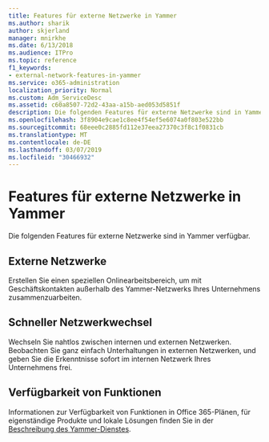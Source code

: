 ```yaml
---
title: Features für externe Netzwerke in Yammer
ms.author: sharik
author: skjerland
manager: mnirkhe
ms.date: 6/13/2018
ms.audience: ITPro
ms.topic: reference
f1_keywords:
- external-network-features-in-yammer
ms.service: o365-administration
localization_priority: Normal
ms.custom: Adm_ServiceDesc
ms.assetid: c60a8507-72d2-43aa-a15b-aed053d5851f
description: Die folgenden Features für externe Netzwerke sind in Yammer verfügbar.
ms.openlocfilehash: 3f8904e9cae1c8ee4f54ef5e6074a0f803e522bb
ms.sourcegitcommit: 68eee0c2885fd112e37eea27370c3f8c1f0831cb
ms.translationtype: MT
ms.contentlocale: de-DE
ms.lasthandoff: 03/07/2019
ms.locfileid: "30466932"
---
```

# <a name="external-network-features-in-yammer"></a>Features für externe Netzwerke in Yammer

Die folgenden Features für externe Netzwerke sind in Yammer verfügbar.
  
## <a name="external-networks"></a>Externe Netzwerke
<a name="bkmk_ExternalNetworks"> </a>

Erstellen Sie einen speziellen Onlinearbeitsbereich, um mit Geschäftskontakten außerhalb des Yammer-Netzwerks Ihres Unternehmens zusammenzuarbeiten.
  
## <a name="fast-network-switching"></a>Schneller Netzwerkwechsel
<a name="bkmk_FastNetworkSwitching"> </a>

Wechseln Sie nahtlos zwischen internen und externen Netzwerken. Beobachten Sie ganz einfach Unterhaltungen in externen Netzwerken, und geben Sie die Erkenntnisse sofort im internen Netzwerk Ihres Unternehmens frei.
  
## <a name="feature-availability"></a>Verfügbarkeit von Funktionen
<a name="bkmk_FastNetworkSwitching"> </a>

Informationen zur Verfügbarkeit von Funktionen in Office 365-Plänen, für eigenständige Produkte und lokale Lösungen finden Sie in der [Beschreibung des Yammer-Dienstes](yammer-service-description.md).